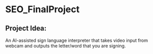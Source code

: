 # SEO_FinalProject

## Project Idea:

An AI-assisted sign language interpreter that takes video input from webcam and outputs the letter/word that you are signing.
